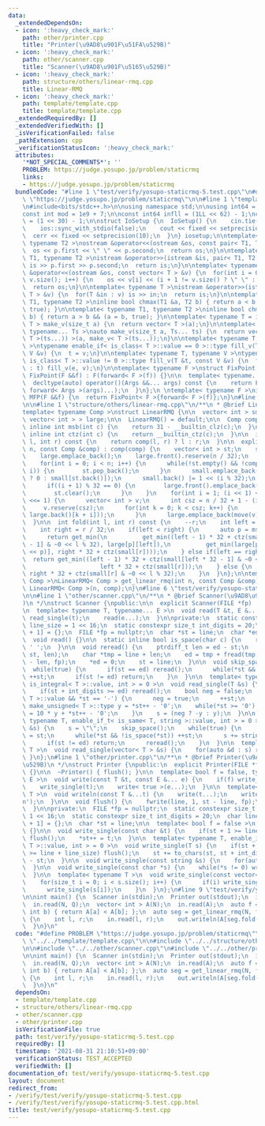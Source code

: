 ```yaml
---
data:
  _extendedDependsOn:
  - icon: ':heavy_check_mark:'
    path: other/printer.cpp
    title: "Printer(\u9AD8\u901F\u51FA\u529B)"
  - icon: ':heavy_check_mark:'
    path: other/scanner.cpp
    title: "Scanner(\u9AD8\u901F\u5165\u529B)"
  - icon: ':heavy_check_mark:'
    path: structure/others/linear-rmq.cpp
    title: Linear-RMQ
  - icon: ':heavy_check_mark:'
    path: template/template.cpp
    title: template/template.cpp
  _extendedRequiredBy: []
  _extendedVerifiedWith: []
  _isVerificationFailed: false
  _pathExtension: cpp
  _verificationStatusIcon: ':heavy_check_mark:'
  attributes:
    '*NOT_SPECIAL_COMMENTS*': ''
    PROBLEM: https://judge.yosupo.jp/problem/staticrmq
    links:
    - https://judge.yosupo.jp/problem/staticrmq
  bundledCode: "#line 1 \"test/verify/yosupo-staticrmq-5.test.cpp\"\n#define PROBLEM\
    \ \"https://judge.yosupo.jp/problem/staticrmq\"\n\n#line 1 \"template/template.cpp\"\
    \n#include<bits/stdc++.h>\n\nusing namespace std;\n\nusing int64 = long long;\n\
    const int mod = 1e9 + 7;\n\nconst int64 infll = (1LL << 62) - 1;\nconst int inf\
    \ = (1 << 30) - 1;\n\nstruct IoSetup {\n  IoSetup() {\n    cin.tie(nullptr);\n\
    \    ios::sync_with_stdio(false);\n    cout << fixed << setprecision(10);\n  \
    \  cerr << fixed << setprecision(10);\n  }\n} iosetup;\n\ntemplate< typename T1,\
    \ typename T2 >\nostream &operator<<(ostream &os, const pair< T1, T2 >& p) {\n\
    \  os << p.first << \" \" << p.second;\n  return os;\n}\n\ntemplate< typename\
    \ T1, typename T2 >\nistream &operator>>(istream &is, pair< T1, T2 > &p) {\n \
    \ is >> p.first >> p.second;\n  return is;\n}\n\ntemplate< typename T >\nostream\
    \ &operator<<(ostream &os, const vector< T > &v) {\n  for(int i = 0; i < (int)\
    \ v.size(); i++) {\n    os << v[i] << (i + 1 != v.size() ? \" \" : \"\");\n  }\n\
    \  return os;\n}\n\ntemplate< typename T >\nistream &operator>>(istream &is, vector<\
    \ T > &v) {\n  for(T &in : v) is >> in;\n  return is;\n}\n\ntemplate< typename\
    \ T1, typename T2 >\ninline bool chmax(T1 &a, T2 b) { return a < b && (a = b,\
    \ true); }\n\ntemplate< typename T1, typename T2 >\ninline bool chmin(T1 &a, T2\
    \ b) { return a > b && (a = b, true); }\n\ntemplate< typename T = int64 >\nvector<\
    \ T > make_v(size_t a) {\n  return vector< T >(a);\n}\n\ntemplate< typename T,\
    \ typename... Ts >\nauto make_v(size_t a, Ts... ts) {\n  return vector< decltype(make_v<\
    \ T >(ts...)) >(a, make_v< T >(ts...));\n}\n\ntemplate< typename T, typename V\
    \ >\ntypename enable_if< is_class< T >::value == 0 >::type fill_v(T &t, const\
    \ V &v) {\n  t = v;\n}\n\ntemplate< typename T, typename V >\ntypename enable_if<\
    \ is_class< T >::value != 0 >::type fill_v(T &t, const V &v) {\n  for(auto &e\
    \ : t) fill_v(e, v);\n}\n\ntemplate< typename F >\nstruct FixPoint : F {\n  explicit\
    \ FixPoint(F &&f) : F(forward< F >(f)) {}\n\n  template< typename... Args >\n\
    \  decltype(auto) operator()(Args &&... args) const {\n    return F::operator()(*this,\
    \ forward< Args >(args)...);\n  }\n};\n \ntemplate< typename F >\ninline decltype(auto)\
    \ MFP(F &&f) {\n  return FixPoint< F >{forward< F >(f)};\n}\n#line 4 \"test/verify/yosupo-staticrmq-5.test.cpp\"\
    \n\n#line 1 \"structure/others/linear-rmq.cpp\"\n/**\n * @brief Linear-RMQ\n **/\n\
    template< typename Comp >\nstruct LinearRMQ {\n\n  vector< int > small;\n  vector<\
    \ vector< int > > large;\n\n  LinearRMQ() = default;\n\n  Comp comp;\n\n  static\
    \ inline int msb(int c) {\n    return 31 - __builtin_clz(c);\n  }\n\n  static\
    \ inline int ctz(int c) {\n    return __builtin_ctz(c);\n  }\n\n  inline int get_min(int\
    \ l, int r) const {\n    return comp(l, r) ? l : r;\n  }\n\n  explicit LinearRMQ(size_t\
    \ n, const Comp &comp) : comp(comp) {\n    vector< int > st;\n    st.reserve(32);\n\
    \    large.emplace_back();\n    large.front().reserve(n / 32);\n    small.reserve(n);\n\
    \    for(int i = 0; i < n; i++) {\n      while(!st.empty() && !comp(st.back(),\
    \ i)) {\n        st.pop_back();\n      }\n      small.emplace_back(st.empty()\
    \ ? 0 : small[st.back()]);\n      small.back() |= 1 << (i % 32);\n      st.emplace_back(i);\n\
    \      if((i + 1) % 32 == 0) {\n        large.front().emplace_back(st.front());\n\
    \        st.clear();\n      }\n    }\n    for(int i = 1; (i << 1) <= n / 32; i\
    \ <<= 1) {\n      vector< int > v;\n      int csz = n / 32 + 1 - (i << 1);\n \
    \     v.reserve(csz);\n      for(int k = 0; k < csz; k++) {\n        v.emplace_back(get_min(large.back()[k],\
    \ large.back()[k + i]));\n      }\n      large.emplace_back(move(v));\n    }\n\
    \  }\n\n  int fold(int l, int r) const {\n    --r;\n    int left = l / 32 + 1;\n\
    \    int right = r / 32;\n    if(left < right) {\n      auto p = msb(right - left);\n\
    \      return get_min(\n          get_min((left - 1) * 32 + ctz(small[left * 32\
    \ - 1] & ~0 << l % 32), large[p][left]),\n          get_min(large[p][right - (1\
    \ << p)], right * 32 + ctz(small[r])));\n    } else if(left == right) {\n    \
    \  return get_min((left - 1) * 32 + ctz(small[left * 32 - 1] & ~0 << l % 32),\n\
    \                     left * 32 + ctz(small[r]));\n    } else {\n      return\
    \ right * 32 + ctz(small[r] & ~0 << l % 32);\n    }\n  }\n};\n\ntemplate< typename\
    \ Comp >\nLinearRMQ< Comp > get_linear_rmq(int n, const Comp &comp) {\n  return\
    \ LinearRMQ< Comp >(n, comp);\n}\n#line 6 \"test/verify/yosupo-staticrmq-5.test.cpp\"\
    \n\n#line 1 \"other/scanner.cpp\"\n/**\n * @brief Scanner(\u9AD8\u901F\u5165\u529B\
    )\n */\nstruct Scanner {\npublic:\n\n  explicit Scanner(FILE *fp) : fp(fp) {}\n\
    \n  template< typename T, typename... E >\n  void read(T &t, E &... e) {\n   \
    \ read_single(t);\n    read(e...);\n  }\n\nprivate:\n  static constexpr size_t\
    \ line_size = 1 << 16;\n  static constexpr size_t int_digits = 20;\n  char line[line_size\
    \ + 1] = {};\n  FILE *fp = nullptr;\n  char *st = line;\n  char *ed = line;\n\n\
    \  void read() {}\n\n  static inline bool is_space(char c) {\n    return c <=\
    \ ' ';\n  }\n\n  void reread() {\n    ptrdiff_t len = ed - st;\n    memmove(line,\
    \ st, len);\n    char *tmp = line + len;\n    ed = tmp + fread(tmp, 1, line_size\
    \ - len, fp);\n    *ed = 0;\n    st = line;\n  }\n\n  void skip_space() {\n  \
    \  while(true) {\n      if(st == ed) reread();\n      while(*st && is_space(*st))\
    \ ++st;\n      if(st != ed) return;\n    }\n  }\n\n  template< typename T, enable_if_t<\
    \ is_integral< T >::value, int > = 0 >\n  void read_single(T &s) {\n    skip_space();\n\
    \    if(st + int_digits >= ed) reread();\n    bool neg = false;\n    if(is_signed<\
    \ T >::value && *st == '-') {\n      neg = true;\n      ++st;\n    }\n    typename\
    \ make_unsigned< T >::type y = *st++ - '0';\n    while(*st >= '0') {\n      y\
    \ = 10 * y + *st++ - '0';\n    }\n    s = (neg ? -y : y);\n  }\n\n  template<\
    \ typename T, enable_if_t< is_same< T, string >::value, int > = 0 >\n  void read_single(T\
    \ &s) {\n    s = \"\";\n    skip_space();\n    while(true) {\n      char *base\
    \ = st;\n      while(*st && !is_space(*st)) ++st;\n      s += string(base, st);\n\
    \      if(st != ed) return;\n      reread();\n    }\n  }\n\n  template< typename\
    \ T >\n  void read_single(vector< T > &s) {\n    for(auto &d : s) read(d);\n \
    \ }\n};\n#line 1 \"other/printer.cpp\"\n/**\n * @brief Printer(\u9AD8\u901F\u51FA\
    \u529B)\n */\nstruct Printer {\npublic:\n  explicit Printer(FILE *fp) : fp(fp)\
    \ {}\n\n  ~Printer() { flush(); }\n\n  template< bool f = false, typename T, typename...\
    \ E >\n  void write(const T &t, const E &... e) {\n    if(f) write_single(' ');\n\
    \    write_single(t);\n    write< true >(e...);\n  }\n\n  template< typename...\
    \ T >\n  void writeln(const T &...t) {\n    write(t...);\n    write_single('\\\
    n');\n  }\n\n  void flush() {\n    fwrite(line, 1, st - line, fp);\n    st = line;\n\
    \  }\n\nprivate:\n  FILE *fp = nullptr;\n  static constexpr size_t line_size =\
    \ 1 << 16;\n  static constexpr size_t int_digits = 20;\n  char line[line_size\
    \ + 1] = {};\n  char *st = line;\n\n  template< bool f = false >\n  void write()\
    \ {}\n\n  void write_single(const char &t) {\n    if(st + 1 >= line + line_size)\
    \ flush();\n    *st++ = t;\n  }\n\n  template< typename T, enable_if_t< is_integral<\
    \ T >::value, int > = 0 >\n  void write_single(T s) {\n    if(st + int_digits\
    \ >= line + line_size) flush();\n    st += to_chars(st, st + int_digits, s).ptr\
    \ - st;\n  }\n\n  void write_single(const string &s) {\n    for(auto &c: s) write_single(c);\n\
    \  }\n\n  void write_single(const char *s) {\n    while(*s != 0) write_single(*s++);\n\
    \  }\n\n  template< typename T >\n  void write_single(const vector< T > &s) {\n\
    \    for(size_t i = 0; i < s.size(); i++) {\n      if(i) write_single(' ');\n\
    \      write_single(s[i]);\n    }\n  }\n};\n#line 9 \"test/verify/yosupo-staticrmq-5.test.cpp\"\
    \n\nint main() {\n  Scanner in(stdin);\n  Printer out(stdout);\n  int N, Q;\n\
    \  in.read(N, Q);\n  vector< int > A(N);\n  in.read(A);\n  auto f = [&](int a,\
    \ int b) { return A[a] < A[b]; };\n  auto seg = get_linear_rmq(N, f);\n  while(Q--)\
    \ {\n    int l, r;\n    in.read(l, r);\n    out.writeln(A[seg.fold(l, r)]);\n\
    \  }\n}\n"
  code: "#define PROBLEM \"https://judge.yosupo.jp/problem/staticrmq\"\n\n#include\
    \ \"../../template/template.cpp\"\n\n#include \"../../structure/others/linear-rmq.cpp\"\
    \n\n#include \"../../other/scanner.cpp\"\n#include \"../../other/printer.cpp\"\
    \n\nint main() {\n  Scanner in(stdin);\n  Printer out(stdout);\n  int N, Q;\n\
    \  in.read(N, Q);\n  vector< int > A(N);\n  in.read(A);\n  auto f = [&](int a,\
    \ int b) { return A[a] < A[b]; };\n  auto seg = get_linear_rmq(N, f);\n  while(Q--)\
    \ {\n    int l, r;\n    in.read(l, r);\n    out.writeln(A[seg.fold(l, r)]);\n\
    \  }\n}\n"
  dependsOn:
  - template/template.cpp
  - structure/others/linear-rmq.cpp
  - other/scanner.cpp
  - other/printer.cpp
  isVerificationFile: true
  path: test/verify/yosupo-staticrmq-5.test.cpp
  requiredBy: []
  timestamp: '2021-08-31 21:10:51+09:00'
  verificationStatus: TEST_ACCEPTED
  verifiedWith: []
documentation_of: test/verify/yosupo-staticrmq-5.test.cpp
layout: document
redirect_from:
- /verify/test/verify/yosupo-staticrmq-5.test.cpp
- /verify/test/verify/yosupo-staticrmq-5.test.cpp.html
title: test/verify/yosupo-staticrmq-5.test.cpp
---
```

